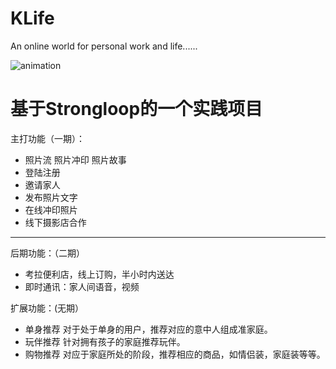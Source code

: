# KLife
An online world for personal work and life......

![animation](http://b.hiphotos.baidu.com/image/pic/item/b999a9014c086e060c0f02af04087bf40bd1cbaa.jpg)

# 基于Strongloop的一个实践项目
主打功能（一期）：
  * 照片流 照片冲印 照片故事
  * 登陆注册
  * 邀请家人
  * 发布照片文字
  * 在线冲印照片
  * 线下摄影店合作
 
----
后期功能：（二期）
  * 考拉便利店，线上订购，半小时内送达
  * 即时通讯：家人间语音，视频

扩展功能：(无期）
  * 单身推荐
    对于处于单身的用户，推荐对应的意中人组成准家庭。
  * 玩伴推荐
    针对拥有孩子的家庭推荐玩伴。
  * 购物推荐
    对应于家庭所处的阶段，推荐相应的商品，如情侣装，家庭装等等。

